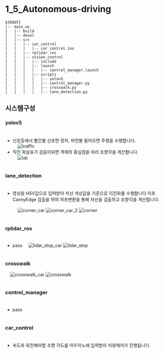 # 1_5_Autonomous-driving
```  
${ROOT}  
|-- main_ws
|   |-- build
|   |-- devel
|   |-- src
|   |   |-- car_control
|   |   |   |-- car_control.ino
|   |   |-- rplidar_ros
|   |   |-- vision_control
|   |   |   |-- include
|   |   |   |-- launch
|   |   |   |   |-- control_manager.launch
|   |   |   |-- scripts
|   |   |   |   |-- yolov5
|   |   |   |   |-- control_manager.py
|   |   |   |   |-- crosswalk.py
|   |   |   |   |-- lane_detection.py
```  

## **시스템구성**
### yolov5<br/><br/>
  * 신호등에서 빨간불 신호면 정차, 파란불 들어오면 주행을 수행합니다.<br/>
  &nbsp;&nbsp;&nbsp;&nbsp;![traffic](https://github.com/user-attachments/assets/3325e0f3-8c5d-4c82-a0a7-7be784703e73)<br/>
  * 직진 화살표가 검출이되면 객체의 중심점을 따라 조향각을 계산합니다.<br/>
  &nbsp;&nbsp;&nbsp;&nbsp;![up](https://github.com/user-attachments/assets/31a45dc7-18eb-40d6-99ba-eb056b66a686)
  <br/><br/>

  ### lane_detection<br/><br/>
  * 영상을 HSV값으로 입력받아 차선 색상값을 기준으로 이진화를 수행합니다 이후 CannyEdge 검출을 하여 허프변환을 통해 차선을 검출하고 조향각을 계산합니다.<br/><br/>
  &nbsp;&nbsp;&nbsp;&nbsp;![corner_car](https://github.com/user-attachments/assets/e47474e8-4d9f-457a-be03-36fc9e5626a0)
  ![corner_car_2](https://github.com/user-attachments/assets/db806a82-9a8e-496d-b097-b1e1c86c8aa5)
  ![corner](https://github.com/user-attachments/assets/b60fbfa3-19ae-44d1-b356-1e43c62b72bb)
  <br/><br/>
  
  ### rplidar_ros<br/><br/>
  * pass
  &nbsp;&nbsp;&nbsp;&nbsp;![lidar_stop_car](https://github.com/user-attachments/assets/8afdf4c6-7ab2-4ce3-9058-aea1ad58eadf)
  ![lidar_stop](https://github.com/user-attachments/assets/8510b564-6831-4b4b-8025-5e3552905c56)
  <br/><br/>

  ### crosswalk<br/>
  &nbsp;&nbsp;&nbsp;&nbsp;![crosswalk_car](https://github.com/user-attachments/assets/934a6ca3-5cdd-45b0-a8b3-636f9b35682c)
  ![crosswalk](https://github.com/user-attachments/assets/351b5768-9822-40c2-b23f-ddae6693ef13)
  <br/><br/>

  ### control_manager<br/><br/> 
  * pass 
  <br/><br/>
  
  ### car_control<br/><br/>
  * 속도와 회전해야할 조향 각도를 아두이노에 입력받아 차량제어가 진행됩니다.
  <br/><br/>
